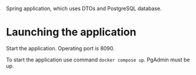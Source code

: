 Spring application, which uses DTOs and PostgreSQL database. 
# Launching the application
Start the application.
Operating port is 8090.

To start the application use command `docker compose up`. PgAdmin must be up.
